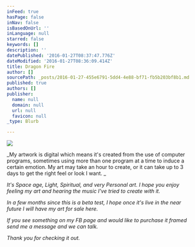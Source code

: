 ```yaml
---
inFeed: true
hasPage: false
inNav: false
isBasedOnUrl: ''
inLanguage: null
starred: false
keywords: []
description: ''
datePublished: '2016-01-27T08:37:47.776Z'
dateModified: '2016-01-27T08:36:09.414Z'
title: Dragon Fire
author: []
sourcePath: _posts/2016-01-27-455e6791-5dd4-4e88-bf71-fb5b203bf8b1.md
published: true
authors: []
publisher:
  name: null
  domain: null
  url: null
  favicon: null
_type: Blurb

---
```

![](https://s3-us-west-2.amazonaws.com/the-grid-img/p/2a5d09156671856e8a753c89f91a95190f607c63.png)

_My artwork is digital which means it's created from the use of computer programs, sometimes using more than one program at a time to induce a certain emotion. My art may take an hour to create, or it can take up to 3 days to get the right feel or look I want. _

_It's Space age, Light, Spiritual, and very Personal art. I hope you enjoy feeling my art and hearing the music I've tried to create with it._

_In a few months since this is a beta test, I hope once it's live in the near future I will have my art for sale here._

_If you see something on my FB page and would like to purchase it framed send me a message and we can talk._

_Thank you for checking it out._